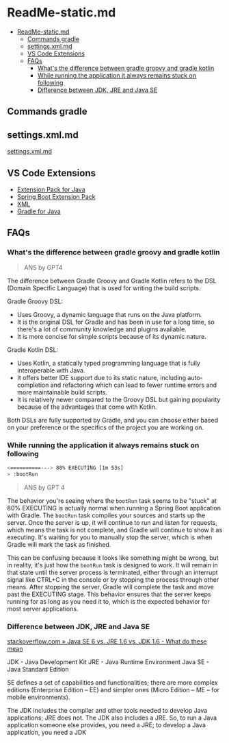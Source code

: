 # ReadMe-static.md

- [ReadMe-static.md](#readme-staticmd)
  - [Commands gradle](#commands-gradle)
  - [settings.xml.md](#settingsxmlmd)
  - [VS Code Extensions](#vs-code-extensions)
  - [FAQs](#faqs)
    - [What's the difference between gradle groovy and gradle kotlin](#whats-the-difference-between-gradle-groovy-and-gradle-kotlin)
    - [While running the application it always remains stuck on following](#while-running-the-application-it-always-remains-stuck-on-following)
    - [Difference between JDK, JRE and Java SE](#difference-between-jdk-jre-and-java-se)

## Commands gradle

[]()

## settings.xml.md

[settings.xml.md](./settings.xml.md)

## VS Code Extensions

- [Extension Pack for Java](https://marketplace.visualstudio.com/items?itemName=vscjava.vscode-java-pack)
- [Spring Boot Extension Pack](https://marketplace.visualstudio.com/items?itemName=vmware.vscode-boot-dev-pack)
- [XML](https://marketplace.visualstudio.com/items?itemName=redhat.vscode-xml)
- [Gradle for Java](https://marketplace.visualstudio.com/items?itemName=vscjava.vscode-gradle)

## FAQs

### What's the difference between gradle groovy and gradle kotlin

> ANS by GPT4

The difference between Gradle Groovy and Gradle Kotlin refers to the DSL (Domain Specific Language) that is used for writing the build scripts.

Gradle Groovy DSL:

- Uses Groovy, a dynamic language that runs on the Java platform. 
- It is the original DSL for Gradle and has been in use for a long time, so there's a lot of community knowledge and plugins available.
- It is more concise for simple scripts because of its dynamic nature.

Gradle Kotlin DSL:

- Uses Kotlin, a statically typed programming language that is fully interoperable with Java.
- It offers better IDE support due to its static nature, including auto-completion and refactoring which can lead to fewer runtime errors and more maintainable build scripts.
- It is relatively newer compared to the Groovy DSL but gaining popularity because of the advantages that come with Kotlin.

Both DSLs are fully supported by Gradle, and you can choose either based on your preference or the specifics of the project you are working on.

### While running the application it always remains stuck on following

```bash
<==========---> 80% EXECUTING [1m 53s]
> :bootRun
```

> ANS by GPT 4

The behavior you're seeing where the `bootRun` task seems to be "stuck" at 80% EXECUTING is actually normal when running a Spring Boot application with Gradle. The `bootRun` task compiles your sources and starts up the server. Once the server is up, it will continue to run and listen for requests, which means the task is not complete, and Gradle will continue to show it as executing. It's waiting for you to manually stop the server, which is when Gradle will mark the task as finished.

This can be confusing because it looks like something might be wrong, but in reality, it's just how the `bootRun` task is designed to work. It will remain in that state until the server process is terminated, either through an interrupt signal like CTRL+C in the console or by stopping the process through other means. After stopping the server, Gradle will complete the task and move past the EXECUTING stage. This behavior ensures that the server keeps running for as long as you need it to, which is the expected behavior for most server applications.

### Difference between JDK, JRE and Java SE

[stackoverflow.com » Java SE 6 vs. JRE 1.6 vs. JDK 1.6 - What do these mean](https://stackoverflow.com/questions/250517/java-se-6-vs-jre-1-6-vs-jdk-1-6-what-do-these-mean)

JDK - Java Development Kit
JRE - Java Runtime Environment
Java SE - Java Standard Edition

SE defines a set of capabilities and functionalities; there are more complex editions (Enterprise Edition – EE) and simpler ones (Micro Edition – ME – for mobile environments).

The JDK includes the compiler and other tools needed to develop Java applications; JRE does not. The JDK also includes a JRE. So, to run a Java application someone else provides, you need a JRE; to develop a Java application, you need a JDK